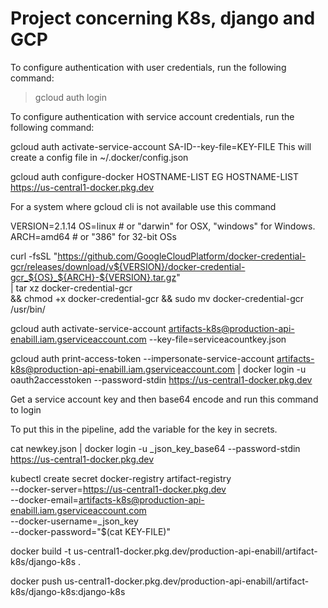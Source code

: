 # Project concerning K8s, django and GCP

To configure authentication with user credentials, run the following command:

>gcloud auth login

To configure authentication with service account credentials, run the following command:

gcloud auth activate-service-account SA-ID--key-file=KEY-FILE
This will create a config file in ~/.docker/config.json

gcloud auth configure-docker HOSTNAME-LIST
EG HOSTNAME-LIST https://us-central1-docker.pkg.dev

For a system where gcloud cli is not available use this command

VERSION=2.1.14
OS=linux  # or "darwin" for OSX, "windows" for Windows.
ARCH=amd64  # or "386" for 32-bit OSs

curl -fsSL "https://github.com/GoogleCloudPlatform/docker-credential-gcr/releases/download/v${VERSION}/docker-credential-gcr_${OS}_${ARCH}-${VERSION}.tar.gz" \
| tar xz docker-credential-gcr \
&& chmod +x docker-credential-gcr && sudo mv docker-credential-gcr /usr/bin/


gcloud auth activate-service-account artifacts-k8s@production-api-enabill.iam.gserviceaccount.com --key-file=serviceacountkey.json


gcloud auth print-access-token     --impersonate-service-account artifacts-k8s@production-api-enabill.iam.gserviceaccount.com | docker login     -u oauth2accesstoken     --password-stdin https://us-central1-docker.pkg.dev


Get a service account key and then base64 encode and run this command to login

To put this in the pipeline, add the variable for the key in secrets.

cat newkey.json | docker login -u _json_key_base64 --password-stdin \
https://us-central1-docker.pkg.dev 



kubectl create secret docker-registry artifact-registry \
--docker-server=https://us-central1-docker.pkg.dev \
--docker-email=artifacts-k8s@production-api-enabill.iam.gserviceaccount.com \
--docker-username=_json_key \
--docker-password="$(cat KEY-FILE)"




docker build -t us-central1-docker.pkg.dev/production-api-enabill/artifact-k8s/django-k8s .

docker push us-central1-docker.pkg.dev/production-api-enabill/artifact-k8s/django-k8s:django-k8s